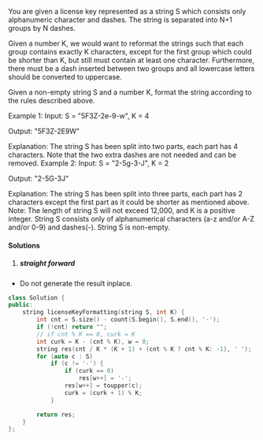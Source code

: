 You are given a license key represented as a string S which consists only alphanumeric character and dashes. The string is separated into N+1 groups by N dashes.

Given a number K, we would want to reformat the strings such that each group contains exactly K characters, except for the first group which could be shorter than K, but still must contain at least one character. Furthermore, there must be a dash inserted between two groups and all lowercase letters should be converted to uppercase.

Given a non-empty string S and a number K, format the string according to the rules described above.

Example 1:
Input: S = "5F3Z-2e-9-w", K = 4

Output: "5F3Z-2E9W"

Explanation: The string S has been split into two parts, each part has 4 characters.
Note that the two extra dashes are not needed and can be removed.
Example 2:
Input: S = "2-5g-3-J", K = 2

Output: "2-5G-3J"

Explanation: The string S has been split into three parts, each part has 2 characters except the first part as it could be shorter as mentioned above.
Note:
The length of string S will not exceed 12,000, and K is a positive integer.
String S consists only of alphanumerical characters (a-z and/or A-Z and/or 0-9) and dashes(-).
String S is non-empty.


#### Solutions

1. ##### straight forward

- Do not generate the result inplace.

```c++
class Solution {
public:
    string licenseKeyFormatting(string S, int K) {
        int cnt = S.size() - count(S.begin(), S.end(), '-');
        if (!cnt) return "";
        // if cnt % K == 0, curk = K
        int curk = K - (cnt % K), w = 0;
        string res(cnt / K * (K + 1) + (cnt % K ? cnt % K: -1), ' ');
        for (auto c : S)
            if (c != '-') {
                if (curk == 0)
                    res[w++] = '-';
                res[w++] = toupper(c);
                curk = (curk + 1) % K;
            }

        return res;
    }
};
```